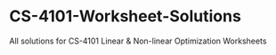 # CS-4101-Worksheet-Solutions
All solutions for CS-4101 Linear &amp; Non-linear Optimization Worksheets
